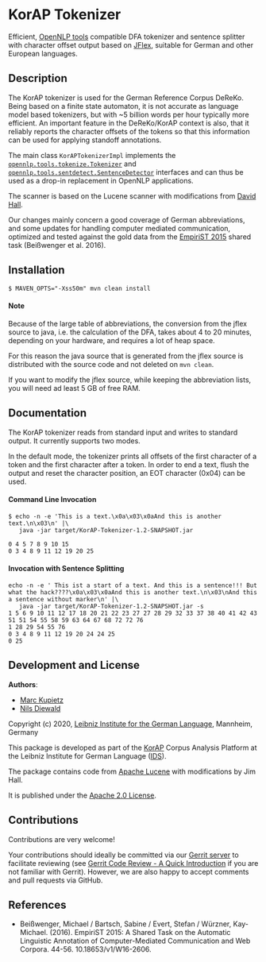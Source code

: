 # KorAP Tokenizer
Efficient, [OpenNLP tools](https://opennlp.apache.org) compatible DFA tokenizer and sentence splitter with character offset output based on [JFlex](https://www.jflex.de/), suitable for German and other European languages.

## Description
The KorAP tokenizer is used for the German Reference Corpus DeReKo. Being based on a finite state automaton, 
it is not accurate as language model based tokenizers, but with ~5 billion words per hour typically more efficient.
An important feature in the DeReKo/KorAP context is also, that it reliably reports the character offsets of the tokens 
so that this information can be used for applying standoff annotations.
 
The main class `KorAPTokenizerImpl` implements the [`opennlp.tools.tokenize.Tokenizer`](https://opennlp.apache.org/docs/1.8.2/apidocs/opennlp-tools/opennlp/tools/tokenize/Tokenizer.html)
and [`opennlp.tools.sentdetect.SentenceDetector`](https://opennlp.apache.org/docs/1.8.2/apidocs/opennlp-tools/opennlp/tools/sentdetect/SentenceDetector.html)
interfaces and can thus be used as a drop-in replacement in OpenNLP applications.

The scanner is based on the Lucene scanner with modifications from [David Hall](https://github.com/dlwh).  

Our changes mainly concern a good coverage of German abbreviations, 
and some updates for handling computer mediated communication, optimized and tested against the gold data from the [EmpiriST 2015](https://sites.google.com/site/empirist2015/) shared task (Beißwenger et al. 2016).

## Installation
```shell script
$ MAVEN_OPTS="-Xss50m" mvn clean install
```
#### Note
Because of the large table of abbreviations, the conversion from the jflex source to java,
i.e. the calculation of the DFA, takes about 4 to 20 minutes, depending on your hardware,
and requires a lot of heap space.

For this reason the java source that is generated from the jflex source is distributed
with the source code and not deleted on `mvn clean`.

If you want to modify the jflex source, while keeping the abbreviation lists,
you will need ad least 5 GB of free RAM.

## Documentation
The KorAP tokenizer reads from standard input and writes to standard output. It currently supports two modes.

In the default mode, the tokenizer prints all offsets of the first character of a token and the first character after a token.
In order to end a text, flush the output and reset the character position, an EOT character (0x04) can be used.
#### Command Line Invocation
```
$ echo -n -e 'This is a text.\x0a\x03\x0aAnd this is another text.\n\x03\n' |\
   java -jar target/KorAP-Tokenizer-1.2-SNAPSHOT.jar

0 4 5 7 8 9 10 15 
0 3 4 8 9 11 12 19 20 25 
```
#### Invocation with Sentence Splitting
```
echo -n -e ' This ist a start of a text. And this is a sentence!!! But what the hack????\x0a\x03\x0aAnd this is another text.\n\x03\nAnd this a sentence without marker\n' |\
   java -jar target/KorAP-Tokenizer-1.2-SNAPSHOT.jar -s
1 5 6 9 10 11 12 17 18 20 21 22 23 27 27 28 29 32 33 37 38 40 41 42 43 51 51 54 55 58 59 63 64 67 68 72 72 76 
1 28 29 54 55 76
0 3 4 8 9 11 12 19 20 24 24 25 
0 25
```

## Development and License

**Authors**: 
* [Marc Kupietz](https://www1.ids-mannheim.de/digspra/personal/kupietz.html)
* [Nils Diewald](https://www1.ids-mannheim.de/digspra/personal/diewald.html)

Copyright (c) 2020, [Leibniz Institute for the German Language](http://www.ids-mannheim.de/), Mannheim, Germany

This package is developed as part of the [KorAP](http://korap.ids-mannheim.de/)
Corpus Analysis Platform at the Leibniz Institute for German Language
([IDS](http://www.ids-mannheim.de/)).

The package contains code from [Apache Lucene](https://lucene.apache.org/) with modifications by Jim Hall.

It is published under the [Apache 2.0 License](LICENSE).

## Contributions

Contributions are very welcome!

Your contributions should ideally be committed via our [Gerrit server](https://korap.ids-mannheim.de/gerrit/)
to facilitate reviewing (see [Gerrit Code Review - A Quick Introduction](https://korap.ids-mannheim.de/gerrit/Documentation/intro-quick.html)
if you are not familiar with Gerrit). However, we are also happy to accept comments and pull requests
via GitHub.

## References
- Beißwenger, Michael / Bartsch, Sabine / Evert, Stefan / Würzner, Kay-Michael. (2016). EmpiriST 2015: A Shared Task on the Automatic Linguistic Annotation of Computer-Mediated Communication and Web Corpora. 44-56. 10.18653/v1/W16-2606. 
